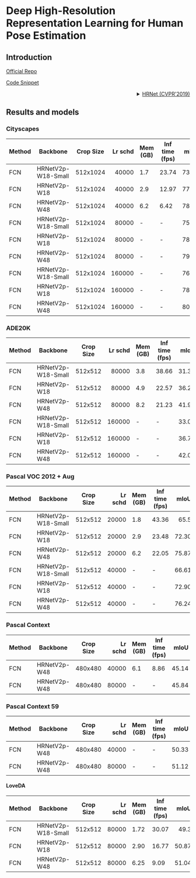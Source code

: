 # Deep High-Resolution Representation Learning for Human Pose Estimation

## Introduction

<!-- [ALGORITHM] -->

<a href="https://github.com/HRNet/HRNet-Semantic-Segmentation">Official Repo</a>

<a href="https://github.com/open-mmlab/mmsegmentation/blob/v0.17.0/mmseg/models/backbones/hrnet.py#L218">Code Snippet</a>

<details>
<summary align="right"><a href="https://arxiv.org/abs/1908.07919">HRNet (CVPR'2019)</a></summary>

```latext
@inproceedings{SunXLW19,
  title={Deep High-Resolution Representation Learning for Human Pose Estimation},
  author={Ke Sun and Bin Xiao and Dong Liu and Jingdong Wang},
  booktitle={CVPR},
  year={2019}
}
```

</details>

## Results and models

### Cityscapes

| Method | Backbone           | Crop Size | Lr schd | Mem (GB) | Inf time (fps) |  mIoU | mIoU(ms+flip) | config                                                                                                                 | download                                                                                                                                                                                                                                                                                                                                   |
| ------ | ------------------ | --------- | ------: | -------- | -------------- | ----: | ------------: | ---------------------------------------------------------------------------------------------------------------------- | ------------------------------------------------------------------------------------------------------------------------------------------------------------------------------------------------------------------------------------------------------------------------------------------------------------------------------------------ |
| FCN    | HRNetV2p-W18-Small | 512x1024  |   40000 | 1.7      | 23.74          | 73.86 |         75.91 | [config](https://github.com/open-mmlab/mmsegmentation/blob/master/configs/hrnet/fcn_hr18s_512x1024_40k_cityscapes.py)  | [model](https://download.openmmlab.com/mmsegmentation/v0.5/hrnet/fcn_hr18s_512x1024_40k_cityscapes/fcn_hr18s_512x1024_40k_cityscapes_20200601_014216-93db27d0.pth) &#124; [log](https://download.openmmlab.com/mmsegmentation/v0.5/hrnet/fcn_hr18s_512x1024_40k_cityscapes/fcn_hr18s_512x1024_40k_cityscapes_20200601_014216.log.json)     |
| FCN    | HRNetV2p-W18       | 512x1024  |   40000 | 2.9      | 12.97          | 77.19 |         78.92 | [config](https://github.com/open-mmlab/mmsegmentation/blob/master/configs/hrnet/fcn_hr18_512x1024_40k_cityscapes.py)   | [model](https://download.openmmlab.com/mmsegmentation/v0.5/hrnet/fcn_hr18_512x1024_40k_cityscapes/fcn_hr18_512x1024_40k_cityscapes_20200601_014216-f196fb4e.pth) &#124; [log](https://download.openmmlab.com/mmsegmentation/v0.5/hrnet/fcn_hr18_512x1024_40k_cityscapes/fcn_hr18_512x1024_40k_cityscapes_20200601_014216.log.json)         |
| FCN    | HRNetV2p-W48       | 512x1024  |   40000 | 6.2      | 6.42           | 78.48 |         79.69 | [config](https://github.com/open-mmlab/mmsegmentation/blob/master/configs/hrnet/fcn_hr48_512x1024_40k_cityscapes.py)   | [model](https://download.openmmlab.com/mmsegmentation/v0.5/hrnet/fcn_hr48_512x1024_40k_cityscapes/fcn_hr48_512x1024_40k_cityscapes_20200601_014240-a989b146.pth) &#124; [log](https://download.openmmlab.com/mmsegmentation/v0.5/hrnet/fcn_hr48_512x1024_40k_cityscapes/fcn_hr48_512x1024_40k_cityscapes_20200601_014240.log.json)         |
| FCN    | HRNetV2p-W18-Small | 512x1024  |   80000 | -        | -              | 75.31 |         77.48 | [config](https://github.com/open-mmlab/mmsegmentation/blob/master/configs/hrnet/fcn_hr18s_512x1024_80k_cityscapes.py)  | [model](https://download.openmmlab.com/mmsegmentation/v0.5/hrnet/fcn_hr18s_512x1024_80k_cityscapes/fcn_hr18s_512x1024_80k_cityscapes_20200601_202700-1462b75d.pth) &#124; [log](https://download.openmmlab.com/mmsegmentation/v0.5/hrnet/fcn_hr18s_512x1024_80k_cityscapes/fcn_hr18s_512x1024_80k_cityscapes_20200601_202700.log.json)     |
| FCN    | HRNetV2p-W18       | 512x1024  |   80000 | -        | -              | 78.65 |         80.35 | [config](https://github.com/open-mmlab/mmsegmentation/blob/master/configs/hrnet/fcn_hr18_512x1024_80k_cityscapes.py)   | [model](https://download.openmmlab.com/mmsegmentation/v0.5/hrnet/fcn_hr18_512x1024_80k_cityscapes/fcn_hr18_512x1024_80k_cityscapes_20200601_223255-4e7b345e.pth) &#124; [log](https://download.openmmlab.com/mmsegmentation/v0.5/hrnet/fcn_hr18_512x1024_80k_cityscapes/fcn_hr18_512x1024_80k_cityscapes_20200601_223255.log.json)         |
| FCN    | HRNetV2p-W48       | 512x1024  |   80000 | -        | -              | 79.93 |         80.72 | [config](https://github.com/open-mmlab/mmsegmentation/blob/master/configs/hrnet/fcn_hr48_512x1024_80k_cityscapes.py)   | [model](https://download.openmmlab.com/mmsegmentation/v0.5/hrnet/fcn_hr48_512x1024_80k_cityscapes/fcn_hr48_512x1024_80k_cityscapes_20200601_202606-58ea95d6.pth) &#124; [log](https://download.openmmlab.com/mmsegmentation/v0.5/hrnet/fcn_hr48_512x1024_80k_cityscapes/fcn_hr48_512x1024_80k_cityscapes_20200601_202606.log.json)         |
| FCN    | HRNetV2p-W18-Small | 512x1024  |  160000 | -        | -              | 76.31 |         78.31 | [config](https://github.com/open-mmlab/mmsegmentation/blob/master/configs/hrnet/fcn_hr18s_512x1024_160k_cityscapes.py) | [model](https://download.openmmlab.com/mmsegmentation/v0.5/hrnet/fcn_hr18s_512x1024_160k_cityscapes/fcn_hr18s_512x1024_160k_cityscapes_20200602_190901-4a0797ea.pth) &#124; [log](https://download.openmmlab.com/mmsegmentation/v0.5/hrnet/fcn_hr18s_512x1024_160k_cityscapes/fcn_hr18s_512x1024_160k_cityscapes_20200602_190901.log.json) |
| FCN    | HRNetV2p-W18       | 512x1024  |  160000 | -        | -              | 78.80 |         80.74 | [config](https://github.com/open-mmlab/mmsegmentation/blob/master/configs/hrnet/fcn_hr18_512x1024_160k_cityscapes.py)  | [model](https://download.openmmlab.com/mmsegmentation/v0.5/hrnet/fcn_hr18_512x1024_160k_cityscapes/fcn_hr18_512x1024_160k_cityscapes_20200602_190822-221e4a4f.pth) &#124; [log](https://download.openmmlab.com/mmsegmentation/v0.5/hrnet/fcn_hr18_512x1024_160k_cityscapes/fcn_hr18_512x1024_160k_cityscapes_20200602_190822.log.json)     |
| FCN    | HRNetV2p-W48       | 512x1024  |  160000 | -        | -              | 80.65 |         81.92 | [config](https://github.com/open-mmlab/mmsegmentation/blob/master/configs/hrnet/fcn_hr48_512x1024_160k_cityscapes.py)  | [model](https://download.openmmlab.com/mmsegmentation/v0.5/hrnet/fcn_hr48_512x1024_160k_cityscapes/fcn_hr48_512x1024_160k_cityscapes_20200602_190946-59b7973e.pth) &#124; [log](https://download.openmmlab.com/mmsegmentation/v0.5/hrnet/fcn_hr48_512x1024_160k_cityscapes/fcn_hr48_512x1024_160k_cityscapes_20200602_190946.log.json)     |

### ADE20K

| Method | Backbone           | Crop Size | Lr schd | Mem (GB) | Inf time (fps) |  mIoU | mIoU(ms+flip) | config                                                                                                            | download                                                                                                                                                                                                                                                                                                               |
| ------ | ------------------ | --------- | ------: | -------- | -------------- | ----: | ------------: | ----------------------------------------------------------------------------------------------------------------- | ---------------------------------------------------------------------------------------------------------------------------------------------------------------------------------------------------------------------------------------------------------------------------------------------------------------------- |
| FCN    | HRNetV2p-W18-Small | 512x512   |   80000 | 3.8      | 38.66          | 31.38 |         32.45 | [config](https://github.com/open-mmlab/mmsegmentation/blob/master/configs/hrnet/fcn_hr18s_512x512_80k_ade20k.py)  | [model](https://download.openmmlab.com/mmsegmentation/v0.5/hrnet/fcn_hr18s_512x512_80k_ade20k/fcn_hr18s_512x512_80k_ade20k_20200614_144345-77fc814a.pth) &#124; [log](https://download.openmmlab.com/mmsegmentation/v0.5/hrnet/fcn_hr18s_512x512_80k_ade20k/fcn_hr18s_512x512_80k_ade20k_20200614_144345.log.json)     |
| FCN    | HRNetV2p-W18       | 512x512   |   80000 | 4.9      | 22.57          | 36.27 |         37.28 | [config](https://github.com/open-mmlab/mmsegmentation/blob/master/configs/hrnet/fcn_hr18_512x512_80k_ade20k.py)   | [model](https://download.openmmlab.com/mmsegmentation/v0.5/hrnet/fcn_hr18_512x512_80k_ade20k/fcn_hr18_512x512_80k_ade20k_20210827_114910-6c9382c0.pth) &#124; [log](https://download.openmmlab.com/mmsegmentation/v0.5/hrnet/fcn_hr18_512x512_80k_ade20k/fcn_hr18_512x512_80k_ade20k_20210827_114910.log.json)         |
| FCN    | HRNetV2p-W48       | 512x512   |   80000 | 8.2      | 21.23          | 41.90 |         43.27 | [config](https://github.com/open-mmlab/mmsegmentation/blob/master/configs/hrnet/fcn_hr48_512x512_80k_ade20k.py)   | [model](https://download.openmmlab.com/mmsegmentation/v0.5/hrnet/fcn_hr48_512x512_80k_ade20k/fcn_hr48_512x512_80k_ade20k_20200614_193946-7ba5258d.pth) &#124; [log](https://download.openmmlab.com/mmsegmentation/v0.5/hrnet/fcn_hr48_512x512_80k_ade20k/fcn_hr48_512x512_80k_ade20k_20200614_193946.log.json)         |
| FCN    | HRNetV2p-W18-Small | 512x512   |  160000 | -        | -              | 33.07 |         34.56 | [config](https://github.com/open-mmlab/mmsegmentation/blob/master/configs/hrnet/fcn_hr18s_512x512_160k_ade20k.py) | [model](https://download.openmmlab.com/mmsegmentation/v0.5/hrnet/fcn_hr18s_512x512_160k_ade20k/fcn_hr18s_512x512_160k_ade20k_20210829_174739-f1e7c2e7.pth) &#124; [log](https://download.openmmlab.com/mmsegmentation/v0.5/hrnet/fcn_hr18s_512x512_160k_ade20k/fcn_hr18s_512x512_160k_ade20k_20210829_174739.log.json) |
| FCN    | HRNetV2p-W18       | 512x512   |  160000 | -        | -              | 36.79 |         38.58 | [config](https://github.com/open-mmlab/mmsegmentation/blob/master/configs/hrnet/fcn_hr18_512x512_160k_ade20k.py)  | [model](https://download.openmmlab.com/mmsegmentation/v0.5/hrnet/fcn_hr18_512x512_160k_ade20k/fcn_hr18_512x512_160k_ade20k_20200614_214426-ca961836.pth) &#124; [log](https://download.openmmlab.com/mmsegmentation/v0.5/hrnet/fcn_hr18_512x512_160k_ade20k/fcn_hr18_512x512_160k_ade20k_20200614_214426.log.json)     |
| FCN    | HRNetV2p-W48       | 512x512   |  160000 | -        | -              | 42.02 |         43.86 | [config](https://github.com/open-mmlab/mmsegmentation/blob/master/configs/hrnet/fcn_hr48_512x512_160k_ade20k.py)  | [model](https://download.openmmlab.com/mmsegmentation/v0.5/hrnet/fcn_hr48_512x512_160k_ade20k/fcn_hr48_512x512_160k_ade20k_20200614_214407-a52fc02c.pth) &#124; [log](https://download.openmmlab.com/mmsegmentation/v0.5/hrnet/fcn_hr48_512x512_160k_ade20k/fcn_hr48_512x512_160k_ade20k_20200614_214407.log.json)     |

### Pascal VOC 2012 + Aug

| Method | Backbone           | Crop Size | Lr schd | Mem (GB) | Inf time (fps) |  mIoU | mIoU(ms+flip) | config                                                                                                             | download                                                                                                                                                                                                                                                                                                                   |
| ------ | ------------------ | --------- | ------: | -------- | -------------- | ----: | ------------: | ------------------------------------------------------------------------------------------------------------------ | -------------------------------------------------------------------------------------------------------------------------------------------------------------------------------------------------------------------------------------------------------------------------------------------------------------------------- |
| FCN    | HRNetV2p-W18-Small | 512x512   |   20000 | 1.8      | 43.36          | 65.5 |         68.89 | [config](https://github.com/open-mmlab/mmsegmentation/blob/master/configs/hrnet/fcn_hr18s_512x512_20k_voc12aug.py) | [model](https://download.openmmlab.com/mmsegmentation/v0.5/hrnet/fcn_hr18s_512x512_20k_voc12aug/fcn_hr18s_512x512_20k_voc12aug_20210829_174910-0aceadb4.pth) &#124; [log](https://download.openmmlab.com/mmsegmentation/v0.5/hrnet/fcn_hr18s_512x512_20k_voc12aug/fcn_hr18s_512x512_20k_voc12aug_20210829_174910.log.json) |
| FCN    | HRNetV2p-W18       | 512x512   |   20000 | 2.9      | 23.48          | 72.30 |         74.71 | [config](https://github.com/open-mmlab/mmsegmentation/blob/master/configs/hrnet/fcn_hr18_512x512_20k_voc12aug.py)  | [model](https://download.openmmlab.com/mmsegmentation/v0.5/hrnet/fcn_hr18_512x512_20k_voc12aug/fcn_hr18_512x512_20k_voc12aug_20200617_224503-488d45f7.pth) &#124; [log](https://download.openmmlab.com/mmsegmentation/v0.5/hrnet/fcn_hr18_512x512_20k_voc12aug/fcn_hr18_512x512_20k_voc12aug_20200617_224503.log.json)     |
| FCN    | HRNetV2p-W48       | 512x512   |   20000 | 6.2      | 22.05          | 75.87 |         78.58 | [config](https://github.com/open-mmlab/mmsegmentation/blob/master/configs/hrnet/fcn_hr48_512x512_20k_voc12aug.py)  | [model](https://download.openmmlab.com/mmsegmentation/v0.5/hrnet/fcn_hr48_512x512_20k_voc12aug/fcn_hr48_512x512_20k_voc12aug_20200617_224419-89de05cd.pth) &#124; [log](https://download.openmmlab.com/mmsegmentation/v0.5/hrnet/fcn_hr48_512x512_20k_voc12aug/fcn_hr48_512x512_20k_voc12aug_20200617_224419.log.json)     |
| FCN    | HRNetV2p-W18-Small | 512x512   |   40000 | -        | -              | 66.61 |         70.00 | [config](https://github.com/open-mmlab/mmsegmentation/blob/master/configs/hrnet/fcn_hr18s_512x512_40k_voc12aug.py) | [model](https://download.openmmlab.com/mmsegmentation/v0.5/hrnet/fcn_hr18s_512x512_40k_voc12aug/fcn_hr18s_512x512_40k_voc12aug_20200614_000648-4f8d6e7f.pth) &#124; [log](https://download.openmmlab.com/mmsegmentation/v0.5/hrnet/fcn_hr18s_512x512_40k_voc12aug/fcn_hr18s_512x512_40k_voc12aug_20200614_000648.log.json) |
| FCN    | HRNetV2p-W18       | 512x512   |   40000 | -        | -              | 72.90 |         75.59 | [config](https://github.com/open-mmlab/mmsegmentation/blob/master/configs/hrnet/fcn_hr18_512x512_40k_voc12aug.py)  | [model](https://download.openmmlab.com/mmsegmentation/v0.5/hrnet/fcn_hr18_512x512_40k_voc12aug/fcn_hr18_512x512_40k_voc12aug_20200613_224401-1b4b76cd.pth) &#124; [log](https://download.openmmlab.com/mmsegmentation/v0.5/hrnet/fcn_hr18_512x512_40k_voc12aug/fcn_hr18_512x512_40k_voc12aug_20200613_224401.log.json)     |
| FCN    | HRNetV2p-W48       | 512x512   |   40000 | -        | -              | 76.24 |         78.49 | [config](https://github.com/open-mmlab/mmsegmentation/blob/master/configs/hrnet/fcn_hr48_512x512_40k_voc12aug.py)  | [model](https://download.openmmlab.com/mmsegmentation/v0.5/hrnet/fcn_hr48_512x512_40k_voc12aug/fcn_hr48_512x512_40k_voc12aug_20200613_222111-1b0f18bc.pth) &#124; [log](https://download.openmmlab.com/mmsegmentation/v0.5/hrnet/fcn_hr48_512x512_40k_voc12aug/fcn_hr48_512x512_40k_voc12aug_20200613_222111.log.json)     |

### Pascal Context

| Method | Backbone     | Crop Size | Lr schd | Mem (GB) | Inf time (fps) |  mIoU | mIoU(ms+flip) | config                                                                                                                  | download                                                                                                                                                                                                                                                                                                                                       |
| ------ | ------------ | --------- | ------: | -------- | -------------- | ----: | ------------: | ----------------------------------------------------------------------------------------------------------------------- | ---------------------------------------------------------------------------------------------------------------------------------------------------------------------------------------------------------------------------------------------------------------------------------------------------------------------------------------------- |
| FCN    | HRNetV2p-W48 | 480x480   |   40000 | 6.1      | 8.86           | 45.14 |         47.42 | [config](https://github.com/open-mmlab/mmsegmentation/blob/master/configs/hrnet/fcn_hr48_480x480_40k_pascal_context.py) | [model](https://download.openmmlab.com/mmsegmentation/v0.5/hrnet/fcn_hr48_480x480_40k_pascal_context/fcn_hr48_480x480_40k_pascal_context_20200911_164852-667d00b0.pth) &#124; [log](https://download.openmmlab.com/mmsegmentation/v0.5/hrnet/fcn_hr48_480x480_40k_pascal_context/fcn_hr48_480x480_40k_pascal_context-20200911_164852.log.json) |
| FCN    | HRNetV2p-W48 | 480x480   |   80000 | -        | -              | 45.84 |         47.84 | [config](https://github.com/open-mmlab/mmsegmentation/blob/master/configs/hrnet/fcn_hr48_480x480_80k_pascal_context.py) | [model](https://download.openmmlab.com/mmsegmentation/v0.5/hrnet/fcn_hr48_480x480_80k_pascal_context/fcn_hr48_480x480_80k_pascal_context_20200911_155322-847a6711.pth) &#124; [log](https://download.openmmlab.com/mmsegmentation/v0.5/hrnet/fcn_hr48_480x480_80k_pascal_context/fcn_hr48_480x480_80k_pascal_context-20200911_155322.log.json) |

### Pascal Context 59

| Method | Backbone     | Crop Size | Lr schd | Mem (GB) | Inf time (fps) |  mIoU | mIoU(ms+flip) | config                                                                                                                  | download                                                                                                                                                                                                                                                                                                                                       |
| ------ | ------------ | --------- | ------: | -------- | -------------- | ----: | ------------: | ----------------------------------------------------------------------------------------------------------------------- | ---------------------------------------------------------------------------------------------------------------------------------------------------------------------------------------------------------------------------------------------------------------------------------------------------------------------------------------------- |
| FCN    | HRNetV2p-W48 | 480x480   |   40000 | -     | -           | 50.33 |         52.83 | [config](https://github.com/open-mmlab/mmsegmentation/blob/master/configs/hrnet/fcn_hr48_480x480_40k_pascal_context_59.py) | [model](https://download.openmmlab.com/mmsegmentation/v0.5/hrnet/fcn_hr48_480x480_40k_pascal_context_59/fcn_hr48_480x480_40k_pascal_context_59_20210410_122738-b808b8b2.pth) &#124; [log](https://download.openmmlab.com/mmsegmentation/v0.5/hrnet/fcn_hr48_480x480_40k_pascal_context_59/fcn_hr48_480x480_40k_pascal_context_59-20210410_122738.log.json) |
| FCN    | HRNetV2p-W48 | 480x480   |   80000 | -        | -              | 51.12 |         53.56 | [config](https://github.com/open-mmlab/mmsegmentation/blob/master/configs/hrnet/fcn_hr48_480x480_80k_pascal_context_59.py) | [model](https://download.openmmlab.com/mmsegmentation/v0.5/hrnet/fcn_hr48_480x480_80k_pascal_context_59/fcn_hr48_480x480_80k_pascal_context_59_20210411_003240-3ae7081e.pth) &#124; [log](https://download.openmmlab.com/mmsegmentation/v0.5/hrnet/fcn_hr48_480x480_80k_pascal_context_59/fcn_hr48_480x480_80k_pascal_context_59-20210411_003240.log.json) |

#### LoveDA

| Method     | Backbone | Crop Size | Lr schd | Mem (GB) | Inf time (fps) |  mIoU | mIoU(ms+flip) | config                                                                                                                                 | download                                                                                                                                                                                                                                                                                                                                                                                   |
| ---------- | -------- | --------- | ------: | -------- | -------------- | ----: | ------------: | -------------------------------------------------------------------------------------------------------------------------------------- | ------------------------------------------------------------------------------------------------------------------------------------------------------------------------------------------------------------------------------------------------------------------------------------------------------------------------------------------------------------------------------------------ |
| FCN | HRNetV2p-W18-Small  | 512x512   |   80000 | 1.72      | 30.07             | 49.3 |         49.23 | [config](https://github.com/open-mmlab/mmsegmentation/blob/master/configs/hrnet/fcn_hr18s_512x512_80k_loveda.py)  | [model](https://download.openmmlab.com/mmsegmentation/v0.5/hrnet/fcn_hr18s_512x512_80k_loveda/fcn_hr18s_512x512_80k_loveda_20211105_180825-41dcc5dc.pth) &#124; [log](https://download.openmmlab.com/mmsegmentation/v0.5/hrnet/fcn_hr18s_512x512_80k_loveda/fcn_hr18s_512x512_80k_loveda_20211105_180825.log.json)     |
| FCN | HRNetV2p-W18  | 512x512   |   80000 | 2.90      | 16.77             | 50.87 |         51.24 | [config](https://github.com/open-mmlab/mmsegmentation/blob/master/configs/hrnet/fcn_hr18_512x512_80k_loveda.py)  | [model](https://download.openmmlab.com/mmsegmentation/v0.5/hrnet/fcn_hr18_512x512_80k_loveda/fcn_hr18_512x512_80k_loveda_20211105_165542-95be4d2b.pth) &#124; [log](https://download.openmmlab.com/mmsegmentation/v0.5/hrnet/fcn_hr18_512x512_80k_loveda/fcn_hr18_512x512_80k_loveda_20211105_165542.log.json)     |
| FCN | HRNetV2p-W48 | 512x512   |   80000 | 6.25       | 9.09          | 51.04 |         51.12 | [config](https://github.com/open-mmlab/mmsegmentation/blob/master/configs/hrnet/fcn_hr48_512x512_80k_loveda.py) | [model](https://download.openmmlab.com/mmsegmentation/v0.5/hrnet/fcn_hr48_512x512_80k_loveda/fcn_hr48_512x512_80k_loveda_20211105_131509-f07e47c6.pth) &#124; [log](https://download.openmmlab.com/mmsegmentation/v0.5/hrnet/fcn_hr48_512x512_80k_loveda/fcn_hr48_512x512_80k_loveda_20211105_131509.log.json) |
